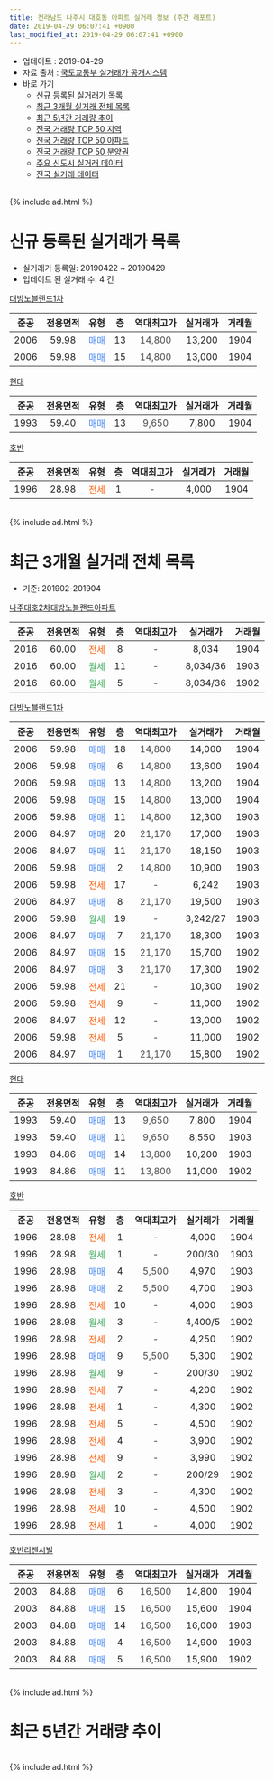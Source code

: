 ```yaml
---
title: 전라남도 나주시 대호동 아파트 실거래 정보 (주간 레포트)
date: 2019-04-29 06:07:41 +0900
last_modified_at: 2019-04-29 06:07:41 +0900
---
```


* 업데이트 : 2019-04-29
* 자료 출처 : [국토교통부 실거래가 공개시스템](http://rt.molit.go.kr)
* 바로 가기
    * [신규 등록된 실거래가 목록](#신규-등록된-실거래가-목록)
    * [최근 3개월 실거래 전체 목록](#최근-3개월-실거래-전체-목록)
    * [최근 5년간 거래량 추이](#최근-5년간-거래량-추이)
    * [전국 거래량 TOP 50 지역](https://inasie.github.io/apt-trade-info/최근-3개월-전국에서-가장-거래가-많이-발생한-지역)
    * [전국 거래량 TOP 50 아파트](https://inasie.github.io/apt-trade-info/최근-3개월-전국에서-가장-거래가-많이-발생한-아파트)
    * [전국 거래량 TOP 50 분양권](https://inasie.github.io/apt-trade-info/최근-3개월-전국에서-가장-거래가-많이-발생한-분양권)
    * [주요 신도시 실거래 데이터](https://inasie.github.io/apt-trade-info/주요-신도시)
    * [전국 실거래 데이터](https://inasie.github.io/apt-trade-info/전국)
<br>
{% include ad.html %}
<br>

# 신규 등록된 실거래가 목록
* 실거래가 등록일: 20190422 ~ 20190429
* 업데이트 된 실거래 수: 4 건


[대방노블랜드1차](https://search.naver.com/search.naver?query=%EC%A0%84%EB%9D%BC%EB%82%A8%EB%8F%84+%EB%82%98%EC%A3%BC%EC%8B%9C+%EB%8C%80%ED%98%B8%EB%8F%99+%EB%8C%80%EB%B0%A9%EB%85%B8%EB%B8%94%EB%9E%9C%EB%93%9C1%EC%B0%A8)

|준공|전용면적|유형|층|역대최고가|실거래가|거래월|
|:---:|:---:|:---:|:---:|:---:|:---:|:---:|
|2006|59.98|<span style="color:#4285f3">매매</span>|13|<span style="color:#444444">14,800</span>|13,200|1904|
|2006|59.98|<span style="color:#4285f3">매매</span>|15|<span style="color:#444444">14,800</span>|13,000|1904|

[현대](https://search.naver.com/search.naver?query=%EC%A0%84%EB%9D%BC%EB%82%A8%EB%8F%84+%EB%82%98%EC%A3%BC%EC%8B%9C+%EB%8C%80%ED%98%B8%EB%8F%99+%ED%98%84%EB%8C%80)

|준공|전용면적|유형|층|역대최고가|실거래가|거래월|
|:---:|:---:|:---:|:---:|:---:|:---:|:---:|
|1993|59.40|<span style="color:#4285f3">매매</span>|13|<span style="color:#444444">9,650</span>|7,800|1904|

[호반](https://search.naver.com/search.naver?query=%EC%A0%84%EB%9D%BC%EB%82%A8%EB%8F%84+%EB%82%98%EC%A3%BC%EC%8B%9C+%EB%8C%80%ED%98%B8%EB%8F%99+%ED%98%B8%EB%B0%98)

|준공|전용면적|유형|층|역대최고가|실거래가|거래월|
|:---:|:---:|:---:|:---:|:---:|:---:|:---:|
|1996|28.98|<span style="color:#ff5a00">전세</span>|1|<span style="color:#444444">-</span>|4,000|1904|


<br>
{% include ad.html %}
<br>

# 최근 3개월 실거래 전체 목록
* 기준: 201902-201904


[나주대호2차대방노블랜드아파트](https://search.naver.com/search.naver?query=%EC%A0%84%EB%9D%BC%EB%82%A8%EB%8F%84+%EB%82%98%EC%A3%BC%EC%8B%9C+%EB%8C%80%ED%98%B8%EB%8F%99+%EB%82%98%EC%A3%BC%EB%8C%80%ED%98%B82%EC%B0%A8%EB%8C%80%EB%B0%A9%EB%85%B8%EB%B8%94%EB%9E%9C%EB%93%9C%EC%95%84%ED%8C%8C%ED%8A%B8)

|준공|전용면적|유형|층|역대최고가|실거래가|거래월|
|:---:|:---:|:---:|:---:|:---:|:---:|:---:|
|2016|60.00|<span style="color:#ff5a00">전세</span>|8|<span style="color:#444444">-</span>|8,034|1904|
|2016|60.00|<span style="color:#34a853">월세</span>|11|<span style="color:#444444">-</span>|8,034/36|1903|
|2016|60.00|<span style="color:#34a853">월세</span>|5|<span style="color:#444444">-</span>|8,034/36|1902|

[대방노블랜드1차](https://search.naver.com/search.naver?query=%EC%A0%84%EB%9D%BC%EB%82%A8%EB%8F%84+%EB%82%98%EC%A3%BC%EC%8B%9C+%EB%8C%80%ED%98%B8%EB%8F%99+%EB%8C%80%EB%B0%A9%EB%85%B8%EB%B8%94%EB%9E%9C%EB%93%9C1%EC%B0%A8)

|준공|전용면적|유형|층|역대최고가|실거래가|거래월|
|:---:|:---:|:---:|:---:|:---:|:---:|:---:|
|2006|59.98|<span style="color:#4285f3">매매</span>|18|<span style="color:#444444">14,800</span>|14,000|1904|
|2006|59.98|<span style="color:#4285f3">매매</span>|6|<span style="color:#444444">14,800</span>|13,600|1904|
|2006|59.98|<span style="color:#4285f3">매매</span>|13|<span style="color:#444444">14,800</span>|13,200|1904|
|2006|59.98|<span style="color:#4285f3">매매</span>|15|<span style="color:#444444">14,800</span>|13,000|1904|
|2006|59.98|<span style="color:#4285f3">매매</span>|11|<span style="color:#444444">14,800</span>|12,300|1903|
|2006|84.97|<span style="color:#4285f3">매매</span>|20|<span style="color:#444444">21,170</span>|17,000|1903|
|2006|84.97|<span style="color:#4285f3">매매</span>|11|<span style="color:#444444">21,170</span>|18,150|1903|
|2006|59.98|<span style="color:#4285f3">매매</span>|2|<span style="color:#444444">14,800</span>|10,900|1903|
|2006|59.98|<span style="color:#ff5a00">전세</span>|17|<span style="color:#444444">-</span>|6,242|1903|
|2006|84.97|<span style="color:#4285f3">매매</span>|8|<span style="color:#444444">21,170</span>|19,500|1903|
|2006|59.98|<span style="color:#34a853">월세</span>|19|<span style="color:#444444">-</span>|3,242/27|1903|
|2006|84.97|<span style="color:#4285f3">매매</span>|7|<span style="color:#444444">21,170</span>|18,300|1903|
|2006|84.97|<span style="color:#4285f3">매매</span>|15|<span style="color:#444444">21,170</span>|15,700|1902|
|2006|84.97|<span style="color:#4285f3">매매</span>|3|<span style="color:#444444">21,170</span>|17,300|1902|
|2006|59.98|<span style="color:#ff5a00">전세</span>|21|<span style="color:#444444">-</span>|10,300|1902|
|2006|59.98|<span style="color:#ff5a00">전세</span>|9|<span style="color:#444444">-</span>|11,000|1902|
|2006|84.97|<span style="color:#ff5a00">전세</span>|12|<span style="color:#444444">-</span>|13,000|1902|
|2006|59.98|<span style="color:#ff5a00">전세</span>|5|<span style="color:#444444">-</span>|11,000|1902|
|2006|84.97|<span style="color:#4285f3">매매</span>|1|<span style="color:#444444">21,170</span>|15,800|1902|

[현대](https://search.naver.com/search.naver?query=%EC%A0%84%EB%9D%BC%EB%82%A8%EB%8F%84+%EB%82%98%EC%A3%BC%EC%8B%9C+%EB%8C%80%ED%98%B8%EB%8F%99+%ED%98%84%EB%8C%80)

|준공|전용면적|유형|층|역대최고가|실거래가|거래월|
|:---:|:---:|:---:|:---:|:---:|:---:|:---:|
|1993|59.40|<span style="color:#4285f3">매매</span>|13|<span style="color:#444444">9,650</span>|7,800|1904|
|1993|59.40|<span style="color:#4285f3">매매</span>|11|<span style="color:#444444">9,650</span>|8,550|1903|
|1993|84.86|<span style="color:#4285f3">매매</span>|14|<span style="color:#444444">13,800</span>|10,200|1903|
|1993|84.86|<span style="color:#4285f3">매매</span>|11|<span style="color:#444444">13,800</span>|11,000|1902|

[호반](https://search.naver.com/search.naver?query=%EC%A0%84%EB%9D%BC%EB%82%A8%EB%8F%84+%EB%82%98%EC%A3%BC%EC%8B%9C+%EB%8C%80%ED%98%B8%EB%8F%99+%ED%98%B8%EB%B0%98)

|준공|전용면적|유형|층|역대최고가|실거래가|거래월|
|:---:|:---:|:---:|:---:|:---:|:---:|:---:|
|1996|28.98|<span style="color:#ff5a00">전세</span>|1|<span style="color:#444444">-</span>|4,000|1904|
|1996|28.98|<span style="color:#34a853">월세</span>|1|<span style="color:#444444">-</span>|200/30|1903|
|1996|28.98|<span style="color:#4285f3">매매</span>|4|<span style="color:#444444">5,500</span>|4,970|1903|
|1996|28.98|<span style="color:#4285f3">매매</span>|2|<span style="color:#444444">5,500</span>|4,700|1903|
|1996|28.98|<span style="color:#ff5a00">전세</span>|10|<span style="color:#444444">-</span>|4,000|1903|
|1996|28.98|<span style="color:#34a853">월세</span>|3|<span style="color:#444444">-</span>|4,400/5|1902|
|1996|28.98|<span style="color:#ff5a00">전세</span>|2|<span style="color:#444444">-</span>|4,250|1902|
|1996|28.98|<span style="color:#4285f3">매매</span>|9|<span style="color:#444444">5,500</span>|5,300|1902|
|1996|28.98|<span style="color:#34a853">월세</span>|9|<span style="color:#444444">-</span>|200/30|1902|
|1996|28.98|<span style="color:#ff5a00">전세</span>|7|<span style="color:#444444">-</span>|4,200|1902|
|1996|28.98|<span style="color:#ff5a00">전세</span>|1|<span style="color:#444444">-</span>|4,300|1902|
|1996|28.98|<span style="color:#ff5a00">전세</span>|5|<span style="color:#444444">-</span>|4,500|1902|
|1996|28.98|<span style="color:#ff5a00">전세</span>|4|<span style="color:#444444">-</span>|3,900|1902|
|1996|28.98|<span style="color:#ff5a00">전세</span>|9|<span style="color:#444444">-</span>|3,990|1902|
|1996|28.98|<span style="color:#34a853">월세</span>|2|<span style="color:#444444">-</span>|200/29|1902|
|1996|28.98|<span style="color:#ff5a00">전세</span>|3|<span style="color:#444444">-</span>|4,300|1902|
|1996|28.98|<span style="color:#ff5a00">전세</span>|10|<span style="color:#444444">-</span>|4,500|1902|
|1996|28.98|<span style="color:#ff5a00">전세</span>|1|<span style="color:#444444">-</span>|4,000|1902|


<script async src="//pagead2.googlesyndication.com/pagead/js/adsbygoogle.js"></script>
<!-- 기본 -->
<ins class="adsbygoogle"
     style="display:block"
     data-ad-client="ca-pub-2446590836940007"
     data-ad-slot="1659523306"
     data-ad-format="auto"
     data-full-width-responsive="true"></ins>
<script>
(adsbygoogle = window.adsbygoogle || []).push({});
</script>


[호반리젠시빌](https://search.naver.com/search.naver?query=%EC%A0%84%EB%9D%BC%EB%82%A8%EB%8F%84+%EB%82%98%EC%A3%BC%EC%8B%9C+%EB%8C%80%ED%98%B8%EB%8F%99+%ED%98%B8%EB%B0%98%EB%A6%AC%EC%A0%A0%EC%8B%9C%EB%B9%8C)

|준공|전용면적|유형|층|역대최고가|실거래가|거래월|
|:---:|:---:|:---:|:---:|:---:|:---:|:---:|
|2003|84.88|<span style="color:#4285f3">매매</span>|6|<span style="color:#444444">16,500</span>|14,800|1904|
|2003|84.88|<span style="color:#4285f3">매매</span>|15|<span style="color:#444444">16,500</span>|15,600|1904|
|2003|84.88|<span style="color:#4285f3">매매</span>|14|<span style="color:#444444">16,500</span>|16,000|1903|
|2003|84.88|<span style="color:#4285f3">매매</span>|4|<span style="color:#444444">16,500</span>|14,900|1903|
|2003|84.88|<span style="color:#4285f3">매매</span>|5|<span style="color:#444444">16,500</span>|15,900|1902|


<br>
{% include ad.html %}
<br>

# 최근 5년간 거래량 추이


<div style="width:100%;">
    <canvas id="deal_progress" height="200"></canvas>
</div>

<script>
new Chart(document.getElementById("deal_progress"), {
    type: 'line',
    data: {
        labels: ['201404','201405','201406','201407','201408','201409','201410','201411','201412','201501','201502','201503','201504','201505','201506','201507','201508','201509','201510','201511','201512','201601','201602','201603','201604','201605','201606','201607','201608','201609','201610','201611','201612','201701','201702','201703','201704','201705','201706','201707','201708','201709','201710','201711','201712','201801','201802','201803','201804','201805','201806','201807','201808','201809','201810','201811','201812','201901','201902','201903','201904'],
        datasets: [{
            label: '매매',
            pointRadius: 1,
            data: [18, 5, 14, 11, 16, 13, 14, 8, 11, 16, 14, 21, 20, 15, 8, 12, 11, 17, 15, 12, 6, 9, 6, 19, 24, 15, 20, 24, 25, 56, 70, 9, 13, 11, 20, 8, 9, 10, 22, 18, 18, 17, 10, 16, 18, 12, 9, 17, 10, 16, 12, 14, 12, 20, 21, 17, 21, 15, 6, 12, 7],
            borderColor: "rgba(255, 201, 14, 1)",
            backgroundColor: "rgba(255, 201, 14, 0.5)",
            fill: false,
            lineTension: 0
        },{
            label: '전월세',
            pointRadius: 1,
            data: [16, 6, 8, 18, 14, 12, 17, 9, 15, 16, 13, 5, 9, 4, 4, 3, 7, 8, 4, 5, 11, 11, 17, 9, 1, 17, 18, 15, 10, 1, 13, 9, 11, 19, 16, 10, 14, 18, 10, 11, 11, 9, 4, 5, 5, 10, 7, 6, 3, 2, 4, 9, 8, 6, 8, 12, 46, 10, 17, 5, 2],
            borderColor: "rgba(0, 141, 185, 1)",
            backgroundColor: "rgba(0, 141, 185, 0.5)",
            fill: false,
            lineTension: 0
        }
        ]
    },
    options: {
        responsive: true,
        title: {
            display: false
        },
        tooltips: {
            mode: 'index',
            intersect: false
        },
        hover: {
            mode: 'nearest',
            intersect: true
        },
        scales: {
            xAxes: [{
                display: true,
                scaleLabel: {
                    display: true,
                    labelString: '년/월'
                }
            }],
            yAxes: [{
                display: true,
                ticks: {
                    suggestedMin: 0,
                },
                scaleLabel: {
                    display: true,
                    labelString: '실거래 수'
                }
            }]
        }
    }
});

</script>


<br>
{% include ad.html %}
<br>

